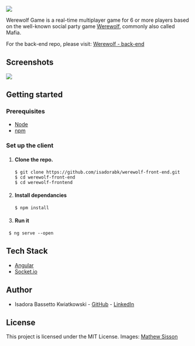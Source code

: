![](https://user-images.githubusercontent.com/35597953/44788705-0495b200-ab9b-11e8-95e6-6e03f2394c75.png)



Werewolf Game is a real-time multiplayer game for 6 or more players based on the well-known social party game [Werewolf](https://en.wikipedia.org/wiki/Mafia_(party_game)), commonly also called Mafia.

For the back-end repo, please visit: [Werewolf - back-end](https://github.com/isadorabk/werewolf-back-end)




## Screenshots

![](https://user-images.githubusercontent.com/35597953/44788060-47568a80-ab99-11e8-9c53-3be04ef2341e.png)




## Getting started

### Prerequisites

- [Node](https://nodejs.org/en/)
- [npm](https://www.npmjs.com/)



### Set up the client

1. #### Clone the repo.

   ```
   $ git clone https://github.com/isadorabk/werewolf-front-end.git  
   $ cd werewolf-front-end
   $ cd werewolf-frontend
   ```

2. #### Install dependancies

   ```
   $ npm install
   ```

3. #### Run it

```
 $ ng serve --open 
```



## Tech Stack

- [Angular](https://angular.io/)
- [Socket.io](https://socket.io/)



## Author

- Isadora Bassetto Kwiatkowski - [GitHub](https://github.com/isadorabk) - [LinkedIn](https://www.linkedin.com/in/isadora-bassetto-kwiatkowski/)




## License

This project is licensed under the MIT License.
Images: [Mathew Sisson](https://www.mathewsisson.com/)
